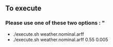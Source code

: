 ## To execute
### Please use one of these two options : "
- ./execute.sh weather.nominal.arff
- ./execute.sh weather.nominal.arff 0.55 0.005